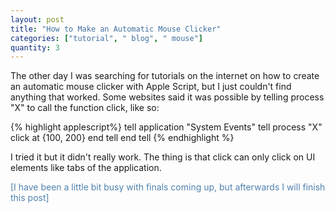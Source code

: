 ```yaml
---
layout: post
title: "How to Make an Automatic Mouse Clicker"
categories: ["tutorial", " blog", " mouse"]
quantity: 3
---
```


The other day I was searching for tutorials on the internet on how to create
an automatic mouse clicker with Apple Script, but I just couldn't find anything that worked. Some websites said it was possible by telling process "X" to call the function click, like so:

{% highlight applescript%}
tell application "System Events"
          tell process "X"
                    click at {100, 200}
          end tell
end tell
{% endhighlight %} 

I tried it but it didn't really work. The thing is that click can only click on UI elements like tabs of the application.

<span style="color: #4F82AF">[I have been a little bit busy with finals coming up, but afterwards I will finish this post]</span>
